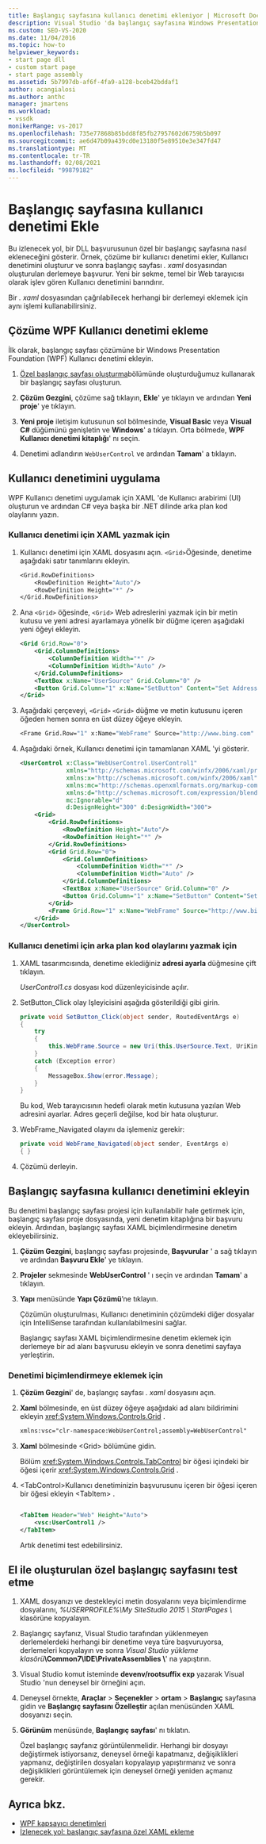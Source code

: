 ```yaml
---
title: Başlangıç sayfasına kullanıcı denetimi ekleniyor | Microsoft Docs
description: Visual Studio 'da başlangıç sayfasına Windows Presentation Foundation (WPF) Kullanıcı denetimi eklemeyi öğrenin.
ms.custom: SEO-VS-2020
ms.date: 11/04/2016
ms.topic: how-to
helpviewer_keywords:
- start page dll
- custom start page
- start page assembly
ms.assetid: 5b7997db-af6f-4fa9-a128-bceb42bddaf1
author: acangialosi
ms.author: anthc
manager: jmartens
ms.workload:
- vssdk
monikerRange: vs-2017
ms.openlocfilehash: 735e77868b85bdd8f85fb27957602d6759b5b097
ms.sourcegitcommit: ae6d47b09a439cd0e13180f5e89510e3e347fd47
ms.translationtype: MT
ms.contentlocale: tr-TR
ms.lasthandoff: 02/08/2021
ms.locfileid: "99879182"
---
```

# <a name="add-user-control-to-the-start-page"></a>Başlangıç sayfasına kullanıcı denetimi Ekle

Bu izlenecek yol, bir DLL başvurusunun özel bir başlangıç sayfasına nasıl ekleneceğini gösterir. Örnek, çözüme bir kullanıcı denetimi ekler, Kullanıcı denetimini oluşturur ve sonra başlangıç sayfası *. xaml* dosyasından oluşturulan derlemeye başvurur. Yeni bir sekme, temel bir Web tarayıcısı olarak işlev gören Kullanıcı denetimini barındırır.

Bir *. xaml* dosyasından çağrılabilecek herhangi bir derlemeyi eklemek için aynı işlemi kullanabilirsiniz.

## <a name="add-a-wpf-user-control-to-the-solution"></a>Çözüme WPF Kullanıcı denetimi ekleme

İlk olarak, başlangıç sayfası çözümüne bir Windows Presentation Foundation (WPF) Kullanıcı denetimi ekleyin.

1. [Özel başlangıç sayfası oluşturma](../extensibility/creating-a-custom-start-page.md)bölümünde oluşturduğumuz kullanarak bir başlangıç sayfası oluşturun.

2. **Çözüm Gezgini**, çözüme sağ tıklayın, **Ekle**' ye tıklayın ve ardından **Yeni proje**' ye tıklayın.

3. **Yeni proje** iletişim kutusunun sol bölmesinde, **Visual Basic** veya **Visual C#** düğümünü genişletin ve **Windows**' a tıklayın. Orta bölmede, **WPF Kullanıcı denetimi kitaplığı**' nı seçin.

4. Denetimi adlandırın `WebUserControl` ve ardından **Tamam**' a tıklayın.

## <a name="implement-the-user-control"></a>Kullanıcı denetimini uygulama

WPF Kullanıcı denetimi uygulamak için XAML 'de Kullanıcı arabirimi (UI) oluşturun ve ardından C# veya başka bir .NET dilinde arka plan kod olaylarını yazın.

### <a name="to-write-the-xaml-for-the-user-control"></a>Kullanıcı denetimi için XAML yazmak için

1. Kullanıcı denetimi için XAML dosyasını açın. `<Grid>`Öğesinde, denetime aşağıdaki satır tanımlarını ekleyin.

    ```vb
    <Grid.RowDefinitions>
        <RowDefinition Height="Auto"/>
        <RowDefinition Height="*" />
    </Grid.RowDefinitions>

    ```

2. Ana `<Grid>` öğesinde, `<Grid>` Web adreslerini yazmak için bir metin kutusu ve yeni adresi ayarlamaya yönelik bir düğme içeren aşağıdaki yeni öğeyi ekleyin.

    ```xml
    <Grid Grid.Row="0">
        <Grid.ColumnDefinitions>
            <ColumnDefinition Width="*" />
            <ColumnDefinition Width="Auto" />
        </Grid.ColumnDefinitions>
        <TextBox x:Name="UserSource" Grid.Column="0" />
        <Button Grid.Column="1" x:Name="SetButton" Content="Set Address" Click="SetButton_Click" />
    </Grid>
    ```

3. Aşağıdaki çerçeveyi, `<Grid>` `<Grid>` düğme ve metin kutusunu içeren öğeden hemen sonra en üst düzey öğeye ekleyin.

    ```vb
    <Frame Grid.Row="1" x:Name="WebFrame" Source="http://www.bing.com" Navigated="WebFrame_Navigated" />
    ```

4. Aşağıdaki örnek, Kullanıcı denetimi için tamamlanan XAML 'yi gösterir.

    ```xml
    <UserControl x:Class="WebUserControl.UserControl1"
                 xmlns="http://schemas.microsoft.com/winfx/2006/xaml/presentation"
                 xmlns:x="http://schemas.microsoft.com/winfx/2006/xaml"
                 xmlns:mc="http://schemas.openxmlformats.org/markup-compatibility/2006"
                 xmlns:d="http://schemas.microsoft.com/expression/blend/2008"
                 mc:Ignorable="d"
                 d:DesignHeight="300" d:DesignWidth="300">
        <Grid>
            <Grid.RowDefinitions>
                <RowDefinition Height="Auto"/>
                <RowDefinition Height="*" />
            </Grid.RowDefinitions>
            <Grid Grid.Row="0">
                <Grid.ColumnDefinitions>
                    <ColumnDefinition Width="*" />
                    <ColumnDefinition Width="Auto" />
                </Grid.ColumnDefinitions>
                <TextBox x:Name="UserSource" Grid.Column="0" />
                <Button Grid.Column="1" x:Name="SetButton" Content="Set Address" Click="SetButton_Click" />
            </Grid>
            <Frame Grid.Row="1" x:Name="WebFrame" Source="http://www.bing.com" Navigated="WebFrame_Navigated" />
        </Grid>
    </UserControl>

    ```

### <a name="to-write-the-code-behind-events-for-the-user-control"></a>Kullanıcı denetimi için arka plan kod olaylarını yazmak için

1. XAML tasarımcısında, denetime eklediğiniz **adresi ayarla** düğmesine çift tıklayın.

    *UserControl1.cs* dosyası kod düzenleyicisinde açılır.

2. SetButton_Click olay Işleyicisini aşağıda gösterildiği gibi girin.

    ```csharp
    private void SetButton_Click(object sender, RoutedEventArgs e)
    {
        try
        {
            this.WebFrame.Source = new Uri(this.UserSource.Text, UriKind.Absolute);
        }
        catch (Exception error)
        {
            MessageBox.Show(error.Message);
        }
    }
    ```

    Bu kod, Web tarayıcısının hedefi olarak metin kutusuna yazılan Web adresini ayarlar. Adres geçerli değilse, kod bir hata oluşturur.

3. WebFrame_Navigated olayını da işlemeniz gerekir:

    ```csharp
    private void WebFrame_Navigated(object sender, EventArgs e)
    { }
    ```

4. Çözümü derleyin.

## <a name="add-the-user-control-to-the-start-page"></a>Başlangıç sayfasına kullanıcı denetimini ekleyin

Bu denetimi başlangıç sayfası projesi için kullanılabilir hale getirmek için, başlangıç sayfası proje dosyasında, yeni denetim kitaplığına bir başvuru ekleyin. Ardından, başlangıç sayfası XAML biçimlendirmesine denetim ekleyebilirsiniz.

1. **Çözüm Gezgini**, başlangıç sayfası projesinde, **Başvurular** ' a sağ tıklayın ve ardından **Başvuru Ekle**' ye tıklayın.

2. **Projeler** sekmesinde **WebUserControl** ' ı seçin ve ardından **Tamam**' a tıklayın.

3. **Yapı** menüsünde **Yapı Çözümü**’ne tıklayın.

    Çözümün oluşturulması, Kullanıcı denetiminin çözümdeki diğer dosyalar için IntelliSense tarafından kullanılabilmesini sağlar.

    Başlangıç sayfası XAML biçimlendirmesine denetim eklemek için derlemeye bir ad alanı başvurusu ekleyin ve sonra denetimi sayfaya yerleştirin.

### <a name="to-add-the-control-to-the-markup"></a>Denetimi biçimlendirmeye eklemek için

1. **Çözüm Gezgini**' de, başlangıç sayfası *. xaml* dosyasını açın.

2. **Xaml** bölmesinde, en üst düzey öğeye aşağıdaki ad alanı bildirimini ekleyin <xref:System.Windows.Controls.Grid> .

   ```xml
   xmlns:vsc="clr-namespace:WebUserControl;assembly=WebUserControl"
   ```

3. **Xaml** bölmesinde \<Grid> bölümüne gidin.

    Bölüm <xref:System.Windows.Controls.TabControl> bir öğesi içindeki bir öğesi içerir <xref:System.Windows.Controls.Grid> .

4. \<TabControl>Kullanıcı denetiminizin başvurusunu içeren bir öğesi içeren bir öğesi ekleyin \<TabItem> .

    ```xml

    <TabItem Header="Web" Height="Auto">
        <vsc:UserControl1 />
    </TabItem>

    ```

    Artık denetimi test edebilirsiniz.

## <a name="test-a-manually-created-custom-start-page"></a>El ile oluşturulan özel başlangıç sayfasını test etme

1. XAML dosyanızı ve destekleyici metin dosyalarını veya biçimlendirme dosyalarını, *%USERPROFILE%\My SiteStudio 2015 \ StartPages \\* klasörüne kopyalayın.

2. Başlangıç sayfanız, Visual Studio tarafından yüklenmeyen derlemelerdeki herhangi bir denetime veya türe başvuruyorsa, derlemeleri kopyalayın ve sonra _Visual Studio yükleme klasörü_**\Common7\IDE\PrivateAssemblies \\**' na yapıştırın.

3. Visual Studio komut isteminde **devenv/rootsuffix exp** yazarak Visual Studio 'nun deneysel bir örneğini açın.

4. Deneysel örnekte, **Araçlar**  >  **Seçenekler**  >  **ortam**  >  **Başlangıç** sayfasına gidin ve **Başlangıç sayfasını Özelleştir** açılan menüsünden XAML dosyanızı seçin.

5. **Görünüm** menüsünde, **Başlangıç sayfası**' nı tıklatın.

    Özel başlangıç sayfanız görüntülenmelidir. Herhangi bir dosyayı değiştirmek istiyorsanız, deneysel örneği kapatmanız, değişiklikleri yapmanız, değiştirilen dosyaları kopyalayıp yapıştırmanız ve sonra değişiklikleri görüntülemek için deneysel örneği yeniden açmanız gerekir.

## <a name="see-also"></a>Ayrıca bkz.

- [WPF kapsayıcı denetimleri](/previous-versions/bb675291(v=vs.110))
- [İzlenecek yol: başlangıç sayfasına özel XAML ekleme](../extensibility/walkthrough-adding-custom-xaml-to-the-start-page.md)